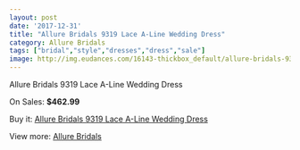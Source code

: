 ```yaml
---
layout: post
date: '2017-12-31'
title: "Allure Bridals 9319 Lace A-Line Wedding Dress"
category: Allure Bridals
tags: ["bridal","style","dresses","dress","sale"]
image: http://img.eudances.com/16143-thickbox_default/allure-bridals-9319-lace-a-line-wedding-dress.jpg
---
```

Allure Bridals 9319 Lace A-Line Wedding Dress

On Sales: **$462.99**
<a href="https://www.eudances.com/en/allure-bridals/4745-allure-bridals-9319-lace-a-line-wedding-dress.html"><amp-img layout="responsive" width="600" height="600" src="//img.eudances.com/16143-thickbox_default/allure-bridals-9319-lace-a-line-wedding-dress.jpg" alt="Allure Bridals 9319 Lace A-Line Wedding Dress 0" /></a>
<a href="https://www.eudances.com/en/allure-bridals/4745-allure-bridals-9319-lace-a-line-wedding-dress.html"><amp-img layout="responsive" width="600" height="600" src="//img.eudances.com/16145-thickbox_default/allure-bridals-9319-lace-a-line-wedding-dress.jpg" alt="Allure Bridals 9319 Lace A-Line Wedding Dress 1" /></a>
<a href="https://www.eudances.com/en/allure-bridals/4745-allure-bridals-9319-lace-a-line-wedding-dress.html"><amp-img layout="responsive" width="600" height="600" src="//img.eudances.com/16144-thickbox_default/allure-bridals-9319-lace-a-line-wedding-dress.jpg" alt="Allure Bridals 9319 Lace A-Line Wedding Dress 2" /></a>

Buy it: [Allure Bridals 9319 Lace A-Line Wedding Dress](https://www.eudances.com/en/allure-bridals/4745-allure-bridals-9319-lace-a-line-wedding-dress.html "Allure Bridals 9319 Lace A-Line Wedding Dress")

View more: [Allure Bridals](https://www.eudances.com/en/2-allure-bridals "Allure Bridals")